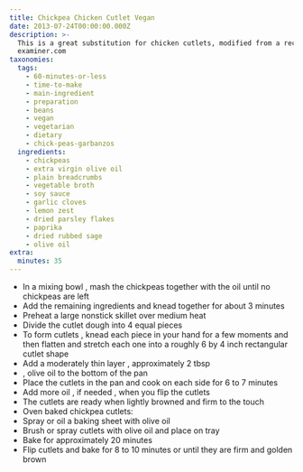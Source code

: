 ```yaml
---
title: Chickpea Chicken Cutlet Vegan
date: 2013-07-24T00:00:00.000Z
description: >-
  This is a great substitution for chicken cutlets, modified from a recipe from
  examiner.com
taxonomies:
  tags:
    - 60-minutes-or-less
    - time-to-make
    - main-ingredient
    - preparation
    - beans
    - vegan
    - vegetarian
    - dietary
    - chick-peas-garbanzos
  ingredients:
    - chickpeas
    - extra virgin olive oil
    - plain breadcrumbs
    - vegetable broth
    - soy sauce
    - garlic cloves
    - lemon zest
    - dried parsley flakes
    - paprika
    - dried rubbed sage
    - olive oil
extra:
  minutes: 35
---
```

 - In a mixing bowl , mash the chickpeas together with the oil until no chickpeas are left
 - Add the remaining ingredients and knead together for about 3 minutes
 - Preheat a large nonstick skillet over medium heat
 - Divide the cutlet dough into 4 equal pieces
 - To form cutlets , knead each piece in your hand for a few moments and then flatten and stretch each one into a roughly 6 by 4 inch rectangular cutlet shape
 - Add a moderately thin layer , approximately 2 tbsp
 - , olive oil to the bottom of the pan
 - Place the cutlets in the pan and cook on each side for 6 to 7 minutes
 - Add more oil , if needed , when you flip the cutlets
 - The cutlets are ready when lightly browned and firm to the touch
 - Oven baked chickpea cutlets:
 - Spray or oil a baking sheet with olive oil
 - Brush or spray cutlets with olive oil and place on tray
 - Bake for approximately 20 minutes
 - Flip cutlets and bake for 8 to 10 minutes or until they are firm and golden brown

